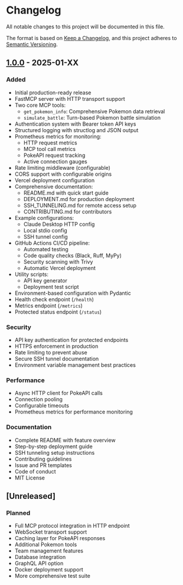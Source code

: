 # Changelog

All notable changes to this project will be documented in this file.

The format is based on [Keep a Changelog](https://keepachangelog.com/en/1.0.0/),
and this project adheres to [Semantic Versioning](https://semver.org/spec/v2.0.0.html).

## [1.0.0] - 2025-01-XX

### Added
- Initial production-ready release
- FastMCP server with HTTP transport support
- Two core MCP tools:
  - `get_pokemon_info`: Comprehensive Pokemon data retrieval
  - `simulate_battle`: Turn-based Pokemon battle simulation
- Authentication system with Bearer token API keys
- Structured logging with structlog and JSON output
- Prometheus metrics for monitoring:
  - HTTP request metrics
  - MCP tool call metrics
  - PokeAPI request tracking
  - Active connection gauges
- Rate limiting middleware (configurable)
- CORS support with configurable origins
- Vercel deployment configuration
- Comprehensive documentation:
  - README.md with quick start guide
  - DEPLOYMENT.md for production deployment
  - SSH_TUNNELING.md for remote access setup
  - CONTRIBUTING.md for contributors
- Example configurations:
  - Claude Desktop HTTP config
  - Local stdio config
  - SSH tunnel config
- GitHub Actions CI/CD pipeline:
  - Automated testing
  - Code quality checks (Black, Ruff, MyPy)
  - Security scanning with Trivy
  - Automatic Vercel deployment
- Utility scripts:
  - API key generator
  - Deployment test script
- Environment-based configuration with Pydantic
- Health check endpoint (`/health`)
- Metrics endpoint (`/metrics`)
- Protected status endpoint (`/status`)

### Security
- API key authentication for protected endpoints
- HTTPS enforcement in production
- Rate limiting to prevent abuse
- Secure SSH tunnel documentation
- Environment variable management best practices

### Performance
- Async HTTP client for PokeAPI calls
- Connection pooling
- Configurable timeouts
- Prometheus metrics for performance monitoring

### Documentation
- Complete README with feature overview
- Step-by-step deployment guide
- SSH tunneling setup instructions
- Contributing guidelines
- Issue and PR templates
- Code of conduct
- MIT License

## [Unreleased]

### Planned
- Full MCP protocol integration in HTTP endpoint
- WebSocket transport support
- Caching layer for PokeAPI responses
- Additional Pokemon tools
- Team management features
- Database integration
- GraphQL API option
- Docker deployment support
- More comprehensive test suite

[1.0.0]: https://github.com/patrickcarmichael/poke-mcp-production/releases/tag/v1.0.0
